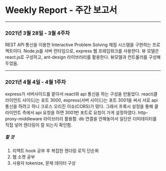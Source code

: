 # Weekly Report - 주간 보고서
* * *

### 2021년 3월 28일 - 3월 4주차

REST API 통신을 이용한 Interactive Problem Solving  채점 시스템을 구현하는 프로젝트이다. 
Node.js를 서버 런타임으로, express 웹 프레임워크를 사용한다. 뷰 모델은 react.js로 구성하고, ant-design 라이브러리를 활용한다.
뷰모델과 컨트롤러를 구성해두었음. 

- - -


### 2021년 4월 4일 - 4월 1주차

express가 서버사이드를 맡아서 react와 api 통신을 하는 구성을 만들었다. react(클라이언트 사이드)는 포트 3000, express(서버 사이드)는 포트 3001을 써서 서로 api통신을 하려고 하니 크로스 오리진 이슈(CORS)가 떴다. 그래서 프록시 설정을 통해 클라이언트 측에서 api 요청을 하면 3001번 포트로 요청이 가게 설정하였다. http-proxy-middleware 라이브러리 활용함. db 연결을 안해놓아서 일단은 더미데이터를 직접 넣어 렌더링이 잘 되는지 확인함.

##### 할 것
1. 리액트 hook 공부 후 복잡한 렌더링 로직 단순화
2. 웹 소켓 공부 
3. 사용자 tokenize, 문제 데이터 구상
